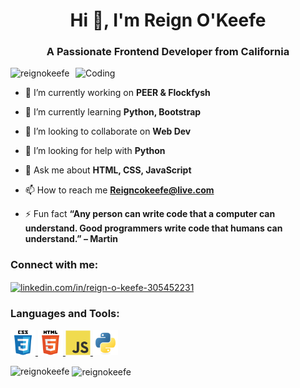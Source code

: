 <h1 align="center">Hi 👋, I'm Reign O'Keefe</h1>
<h3 align="center">A Passionate Frontend Developer from California</h3>
<img align="right" alt="Coding" width="400" src="https://ardas-it.com/uploads/images/blogs/giph.gif">

<p align="left"> <img src="https://komarev.com/ghpvc/?username=reignokeefe&label=Profile%20views&color=0e75b6&style=flat" alt="reignokeefe" /> </p>

- 🔭 I’m currently working on **PEER & Flockfysh**

- 🌱 I’m currently learning **Python, Bootstrap**

- 👯 I’m looking to collaborate on **Web Dev**

- 🤝 I’m looking for help with **Python**

- 💬 Ask me about **HTML, CSS, JavaScript**

- 📫 How to reach me **Reigncokeefe@live.com**

- ⚡ Fun fact **“Any person can write code that a computer can understand. Good programmers write code that humans can understand.” – Martin**

<h3 align="left">Connect with me:</h3>
<p align="left">
<a href="https://linkedin.com/in/reign o'keefe" target="blank"><img align="center" src="https://raw.githubusercontent.com/rahuldkjain/github-profile-readme-generator/master/src/images/icons/Social/linked-in-alt.svg" alt="linkedin.com/in/reign-o-keefe-305452231" height="30" width="40" /></a>
</p>

<h3 align="left">Languages and Tools:</h3>
<p align="left"> <a href="https://www.w3schools.com/css/" target="_blank" rel="noreferrer"> <img src="https://raw.githubusercontent.com/devicons/devicon/master/icons/css3/css3-original-wordmark.svg" alt="css3" width="40" height="40"/> </a> <a href="https://www.w3.org/html/" target="_blank" rel="noreferrer"> <img src="https://raw.githubusercontent.com/devicons/devicon/master/icons/html5/html5-original-wordmark.svg" alt="html5" width="40" height="40"/> </a> <a href="https://developer.mozilla.org/en-US/docs/Web/JavaScript" target="_blank" rel="noreferrer"> <img src="https://raw.githubusercontent.com/devicons/devicon/master/icons/javascript/javascript-original.svg" alt="javascript" width="40" height="40"/> </a> <a href="https://www.python.org" target="_blank" rel="noreferrer"> <img src="https://raw.githubusercontent.com/devicons/devicon/master/icons/python/python-original.svg" alt="python" width="40" height="40"/> </a> </p>

<p><img align="left" src="https://github-readme-stats.vercel.app/api/top-langs?username=reignokeefe&show_icons=true&locale=en&layout=compact" alt="reignokeefe" /></p>

<p>&nbsp;<img align="center" src="https://github-readme-stats.vercel.app/api?username=reignokeefe&show_icons=true&locale=en" alt="reignokeefe" /></p>
